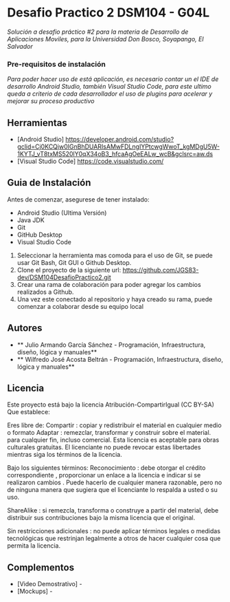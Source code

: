 # Desafio Practico 2 DSM104 - G04L
 _Solución a desafio práctico #2 para la materia de Desarrollo de Aplicaciones Moviles, para la Universidad Don Bosco, Soyapango, El Salvador_

### Pre-requisitos de instalación

_Para poder hacer uso de está aplicación, es necesario contar un el IDE de desarrollo Android Studio, también Visual Studio Code, para este ultimo queda a criterio de cada desarrollador el uso de plugins para acelerar y mejorar su proceso productivo_

## Herramientas

* [Android Studio] https://developer.android.com/studio?gclid=Cj0KCQjw0IGnBhDUARIsAMwFDLngIYPtcwgWwoT_kgMDgU5W-1KYTJ_vT8txMS520lY0qX34oB3_hfcaAgOeEALw_wcB&gclsrc=aw.ds
* [Visual Studio Code] https://code.visualstudio.com/

## Guia de Instalación

Antes de comenzar, asegurese de tener instalado:

* Android Studio (Ultima Versión)
* Java JDK
* Git
* GitHub Desktop
* Visual Studio Code

1. Seleccionar la herramienta mas comoda para el uso de Git, se puede usar Git Bash, Git GUI o Github Desktop.
2. Clone el proyecto de la siguiente url: https://github.com/JGS83-dev/DSM104DesafioPractico2.git
3. Crear una rama de colaboración para poder agregar los cambios realizados a Github.
4. Una vez este conectado al repositorio y haya creado su rama, puede comenzar a colaborar desde su equipo local

## Autores

* ** Julio Armando García Sánchez           - Programación, Infraestructura, diseño, lógica y manuales**
* ** Wilfredo José Acosta Beltrán           - Programación, Infraestructura, diseño, lógica y manuales**

## Licencia

Este proyecto está bajo la licencia Atribución-CompartirIgual (CC BY-SA)
Que establece:

Eres libre de:
Compartir : copiar y redistribuir el material en cualquier medio o formato
Adaptar : remezclar, transformar y construir sobre el material. para cualquier fin, incluso comercial.
Esta licencia es aceptable para obras culturales gratuitas.
El licenciante no puede revocar estas libertades mientras siga los términos de la licencia.

Bajo los siguientes términos:
Reconocimiento : debe otorgar el crédito correspondiente , proporcionar un enlace a la licencia e indicar si se realizaron cambios . Puede hacerlo de cualquier manera razonable, pero no de ninguna manera que sugiera que el licenciante lo respalda a usted o su uso.

ShareAlike : si remezcla, transforma o construye a partir del material, debe distribuir sus contribuciones bajo la misma licencia que el original.

Sin restricciones adicionales : no puede aplicar términos legales o medidas tecnológicas que restrinjan legalmente a otros de hacer cualquier cosa que permita la licencia.

## Complementos
* [Video Demostrativo] - 
* [Mockups] -

